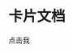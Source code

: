 <script setup>
    import tButton from '../../packages/button/index.vue'
</script>

# 卡片文档

<tButton>点击我</tButton>